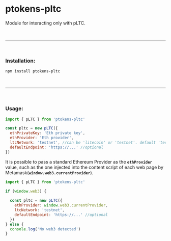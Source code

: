 # ptokens-pltc

Module for interacting only with pLTC.

&nbsp;

***

&nbsp;

### Installation:

```
npm install ptokens-pltc
```

&nbsp;

***

&nbsp;

### Usage:

```js
import { pLTC } from 'ptokens-pltc'

const pltc = new pLTC({
  ethPrivateKey: 'Eth private key',
  ethProvider: 'Eth provider',
  ltcNetwork: 'testnet', //can be 'litecoin' or 'testnet'. default 'testnet'
  defaultEndpoint: 'https://...' //optional
})
```
It is possible to pass a standard Ethereum Provider as the __`ethProvider`__ value, such as the one injected 
into the content script of each web page by Metamask(__`window.web3.currentProvider`__).

```js
import { pLTC } from 'ptokens-pltc'

if (window.web3) {
  
  const pltc = new pLTC({
    ethProvider: window.web3.currentProvider,
    ltcNetwork: 'testnet',
    defaultEndpoint: 'https://...' //optional
  })
} else {
  console.log('No web3 detected')
}
```